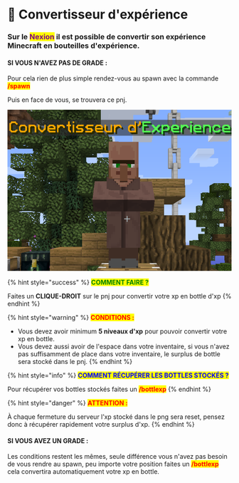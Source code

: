 # 🧪 Convertisseur d'expérience

### Sur le <mark style="color:purple;">**Nexion**</mark> il est possible de convertir son expérience Minecraft en bouteilles d'expérience.

#### SI VOUS N'AVEZ PAS DE GRADE :&#x20;

Pour cela rien de plus simple rendez-vous au spawn avec la commande <mark style="color:red;">**/spawn**</mark> &#x20;

Puis en face de vous, se trouvera ce pnj.

![](<../.gitbook/assets/e3rXg4R (1).png>)

{% hint style="success" %}
<mark style="color:green;">**COMMENT FAIRE ?**</mark>

Faites un **CLIQUE-DROIT** sur le pnj pour convertir votre xp en bottle d'xp&#x20;
{% endhint %}

{% hint style="warning" %}
<mark style="color:red;">**CONDITIONS :**</mark>

* Vous devez avoir minimum **5 niveaux d'xp** pour pouvoir convertir votre xp en bottle.
* Vous devez aussi avoir de l'espace dans votre inventaire, si vous n'avez pas suffisamment de place dans votre inventaire, le surplus de bottle sera stocké dans le pnj.
{% endhint %}

{% hint style="info" %}
<mark style="color:blue;">**COMMENT RÉCUPÉRER LES BOTTLES STOCKÉS ?**</mark>

Pour récupérer vos bottles stockés faites un <mark style="color:red;">**/bottlexp**</mark>&#x20;
{% endhint %}

{% hint style="danger" %}
<mark style="color:red;">**ATTENTION :**</mark>&#x20;

À chaque fermeture du serveur l’xp stocké dans le png sera reset, pensez donc à récupérer rapidement votre surplus d'xp.
{% endhint %}

#### SI VOUS AVEZ UN GRADE :&#x20;

Les conditions restent les mêmes, seule différence vous n'avez pas besoin de vous rendre au spawn, peu importe votre position faites un <mark style="color:red;">**/bottlexp**</mark> cela convertira automatiquement votre xp en bottle.
